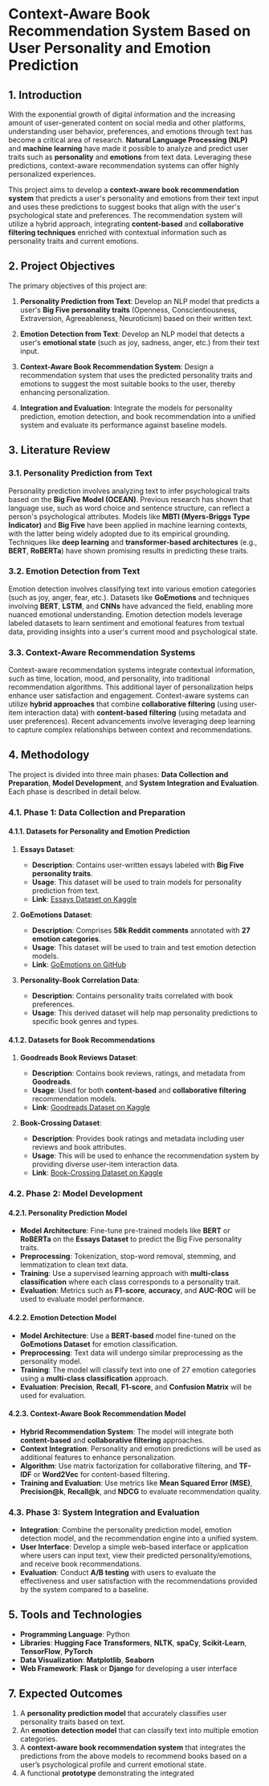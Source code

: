 
# **Context-Aware Book Recommendation System Based on User Personality and Emotion Prediction**

## **1. Introduction**

With the exponential growth of digital information and the increasing amount of user-generated content on social media and other platforms, understanding user behavior, preferences, and emotions through text has become a critical area of research. **Natural Language Processing (NLP)** and **machine learning** have made it possible to analyze and predict user traits such as **personality** and **emotions** from text data. Leveraging these predictions, context-aware recommendation systems can offer highly personalized experiences.

This project aims to develop a **context-aware book recommendation system** that predicts a user's personality and emotions from their text input and uses these predictions to suggest books that align with the user's psychological state and preferences. The recommendation system will utilize a hybrid approach, integrating **content-based** and **collaborative filtering techniques** enriched with contextual information such as personality traits and current emotions.

## **2. Project Objectives**

The primary objectives of this project are:

1. **Personality Prediction from Text**: Develop an NLP model that predicts a user's **Big Five personality traits** (Openness, Conscientiousness, Extraversion, Agreeableness, Neuroticism) based on their written text.
   
2. **Emotion Detection from Text**: Develop an NLP model that detects a user's **emotional state** (such as joy, sadness, anger, etc.) from their text input.

3. **Context-Aware Book Recommendation System**: Design a recommendation system that uses the predicted personality traits and emotions to suggest the most suitable books to the user, thereby enhancing personalization.

4. **Integration and Evaluation**: Integrate the models for personality prediction, emotion detection, and book recommendation into a unified system and evaluate its performance against baseline models.

## **3. Literature Review**

### **3.1. Personality Prediction from Text**

Personality prediction involves analyzing text to infer psychological traits based on the **Big Five Model (OCEAN)**. Previous research has shown that language use, such as word choice and sentence structure, can reflect a person's psychological attributes. Models like **MBTI (Myers-Briggs Type Indicator)** and **Big Five** have been applied in machine learning contexts, with the latter being widely adopted due to its empirical grounding. Techniques like **deep learning** and **transformer-based architectures** (e.g., **BERT**, **RoBERTa**) have shown promising results in predicting these traits.

### **3.2. Emotion Detection from Text**

Emotion detection involves classifying text into various emotion categories (such as joy, anger, fear, etc.). Datasets like **GoEmotions** and techniques involving **BERT**, **LSTM**, and **CNNs** have advanced the field, enabling more nuanced emotional understanding. Emotion detection models leverage labeled datasets to learn sentiment and emotional features from textual data, providing insights into a user's current mood and psychological state.

### **3.3. Context-Aware Recommendation Systems**

Context-aware recommendation systems integrate contextual information, such as time, location, mood, and personality, into traditional recommendation algorithms. This additional layer of personalization helps enhance user satisfaction and engagement. Context-aware systems can utilize **hybrid approaches** that combine **collaborative filtering** (using user-item interaction data) with **content-based filtering** (using metadata and user preferences). Recent advancements involve leveraging deep learning to capture complex relationships between context and recommendations.

## **4. Methodology**

The project is divided into three main phases: **Data Collection and Preparation**, **Model Development**, and **System Integration and Evaluation**. Each phase is described in detail below.

### **4.1. Phase 1: Data Collection and Preparation**

#### **4.1.1. Datasets for Personality and Emotion Prediction**

1. **Essays Dataset**:
   - **Description**: Contains user-written essays labeled with **Big Five personality traits**.
   - **Usage**: This dataset will be used to train models for personality prediction from text.
   - **Link**: [Essays Dataset on Kaggle](https://www.kaggle.com/datasets/datasnaek/mbti-type)

2. **GoEmotions Dataset**:
   - **Description**: Comprises **58k Reddit comments** annotated with **27 emotion categories**.
   - **Usage**: This dataset will be used to train and test emotion detection models.
   - **Link**: [GoEmotions on GitHub](https://github.com/google-research/google-research/tree/master/goemotions)

3. **Personality-Book Correlation Data**:
   - **Description**: Contains personality traits correlated with book preferences.
   - **Usage**: This derived dataset will help map personality predictions to specific book genres and types.

#### **4.1.2. Datasets for Book Recommendations**

1. **Goodreads Book Reviews Dataset**:
   - **Description**: Contains book reviews, ratings, and metadata from **Goodreads**.
   - **Usage**: Used for both **content-based** and **collaborative filtering** recommendation models.
   - **Link**: [Goodreads Dataset on Kaggle](https://www.kaggle.com/datasets/zygmunt/goodbooks-10k)

2. **Book-Crossing Dataset**:
   - **Description**: Provides book ratings and metadata including user reviews and book attributes.
   - **Usage**: This will be used to enhance the recommendation system by providing diverse user-item interaction data.
   - **Link**: [Book-Crossing Dataset on Kaggle](https://www.kaggle.com/datasets/ruchi798/bookcrossing-dataset)

### **4.2. Phase 2: Model Development**

#### **4.2.1. Personality Prediction Model**

- **Model Architecture**: Fine-tune pre-trained models like **BERT** or **RoBERTa** on the **Essays Dataset** to predict the Big Five personality traits.
- **Preprocessing**: Tokenization, stop-word removal, stemming, and lemmatization to clean text data.
- **Training**: Use a supervised learning approach with **multi-class classification** where each class corresponds to a personality trait.
- **Evaluation**: Metrics such as **F1-score**, **accuracy**, and **AUC-ROC** will be used to evaluate model performance.

#### **4.2.2. Emotion Detection Model**

- **Model Architecture**: Use a **BERT-based** model fine-tuned on the **GoEmotions Dataset** for emotion classification.
- **Preprocessing**: Text data will undergo similar preprocessing as the personality model.
- **Training**: The model will classify text into one of 27 emotion categories using a **multi-class classification** approach.
- **Evaluation**: **Precision**, **Recall**, **F1-score**, and **Confusion Matrix** will be used for evaluation.

#### **4.2.3. Context-Aware Book Recommendation Model**

- **Hybrid Recommendation System**: The model will integrate both **content-based** and **collaborative filtering** approaches.
- **Context Integration**: Personality and emotion predictions will be used as additional features to enhance personalization.
- **Algorithm**: Use matrix factorization for collaborative filtering, and **TF-IDF** or **Word2Vec** for content-based filtering.
- **Training and Evaluation**: Use metrics like **Mean Squared Error (MSE)**, **Precision@k**, **Recall@k**, and **NDCG** to evaluate recommendation quality.

### **4.3. Phase 3: System Integration and Evaluation**

- **Integration**: Combine the personality prediction model, emotion detection model, and the recommendation engine into a unified system.
- **User Interface**: Develop a simple web-based interface or application where users can input text, view their predicted personality/emotions, and receive book recommendations.
- **Evaluation**: Conduct **A/B testing** with users to evaluate the effectiveness and user satisfaction with the recommendations provided by the system compared to a baseline.

## **5. Tools and Technologies**

- **Programming Language**: Python
- **Libraries**: **Hugging Face Transformers**, **NLTK**, **spaCy**, **Scikit-Learn**, **TensorFlow**, **PyTorch**
- **Data Visualization**: **Matplotlib**, **Seaborn**
- **Web Framework**: **Flask** or **Django** for developing a user interface


## **7. Expected Outcomes**

1. A **personality prediction model** that accurately classifies user personality traits based on text.
2. An **emotion detection model** that can classify text into multiple emotion categories.
3. A **context-aware book recommendation system** that integrates the predictions from the above models to recommend books based on a user’s psychological profile and current emotional state.
4. A functional **prototype** demonstrating the integrated
